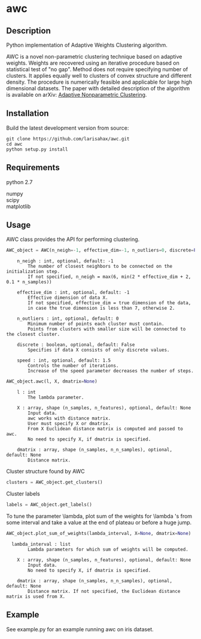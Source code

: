 # awc
Description 
-----------

Python implementation of Adaptive Weights Clustering algorithm.

AWC is a novel non-parametric clustering technique based on adaptive weights. Weights are recovered using an iterative procedure based on statistical test of "no gap". Method does not require specifying number of clusters. It applies equally well to clusters of convex structure and different density. The procedure is numerically feasible and applicable for large high dimensional datasets. The paper with detailed description of the algorithm is available on arXiv: [Adaptive Nonparametric Clustering](https://arxiv.org/abs/1709.09102v1).

Installation
-----------

Build the latest development version from source:

    git clone https://github.com/larisahax/awc.git
    cd awc
    python setup.py install

Requirements
-----
python 2.7 

numpy  
scipy  
matplotlib

Usage
------

AWC class provides the API for performing clustering. 

```python
AWC_object = AWC(n_neigh=-1, effective_dim=-1, n_outliers=0, discrete=False, speed=1.5)
```

        n_neigh : int, optional, default: -1
            The number of closest neighbors to be connected on the initialization step.
            If not specified, n_neigh = max(6, min(2 * effective_dim + 2, 0.1 * n_samples))

        effective_dim : int, optional, default: -1
            Effective dimension of data X. 
            If not specified, effective_dim = true dimension of the data, 
            in case the true dimension is less than 7, otherwise 2.

        n_outliers : int, optional, default: 0
            Minimum number of points each cluster must contain.
            Points from clusters with smaller size will be connected to the closest cluster.

        discrete : boolean, optional, default: False
            Specifies if data X consists of only discrete values.

        speed : int, optional, default: 1.5
            Controls the number of iterations.
            Increase of the speed parameter decreases the number of steps.
            
```python
AWC_object.awc(l, X, dmatrix=None)
```

        l : int
            The lambda parameter.
        
        X : array, shape (n_samples, n_features), optional, default: None 
            Input data. 
            awc works with distance matrix. 
            User must specify X or dmatrix.
            From X Euclidean distance matrix is computed and passed to awc.
            No need to specify X, if dmatrix is specified. 
        
        dmatrix : array, shape (n_samples, n_n_samples), optional, default: None
            Distance matrix.

Cluster structure found by AWC
```python 
clusters = AWC_object.get_clusters()
```
Cluster labels
```python 
labels = AWC_object.get_labels()
```
 To tune the parameter \lambda, plot sum of the weights for \lambda 's from some interval and take a value at the end of plateau or before a huge jump.
 ```python
 AWC_object.plot_sum_of_weights(lambda_interval, X=None, dmatrix=None)
 ```
    
      lambda_interval : list
            Lambda parameters for which sum of weights will be computed.
            
        X : array, shape (n_samples, n_features), optional, default: None 
            Input data. 
            No need to specify X, if dmatrix is specified. 
        
        dmatrix : array, shape (n_samples, n_n_samples), optional, default: None
            Distance matrix. If not specified, the Euclidean distance matrix is used from X.  

Example
------

See example.py for an example running awc on iris dataset.
